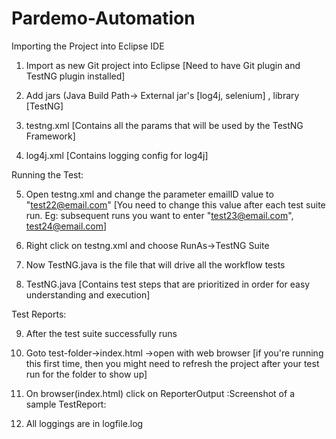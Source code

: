 # Pardemo-Automation

Importing the Project into Eclipse IDE

1. Import as new Git project into Eclipse [Need to have Git plugin and TestNG plugin installed]

2. Add jars (Java Build Path-> External jar's [log4j, selenium] , library [TestNG]

3. testng.xml [Contains all the params that will be used by the TestNG Framework]

4. log4j.xml [Contains logging config for log4j]

Running the Test:

5. Open testng.xml and change the parameter emailID value to "test22@email.com" 
    [You need to change this value after each test suite run. Eg: subsequent runs you want to enter "test23@email.com", test24@email.com]

6. Right click on testng.xml and choose RunAs->TestNG Suite

7. Now TestNG.java is the file that will drive all the workflow tests

8. TestNG.java [Contains test steps that are prioritized in order for easy understanding and execution]

Test Reports:

9. After the test suite successfully runs

10. Goto test-folder->index.html ->open with web browser 
    [if you're running this first time, then you might need to refresh the project after your test run for the folder to show up]

11. On browser(index.html) click on ReporterOutput :Screenshot of a sample TestReport:

12. All loggings are in logfile.log


